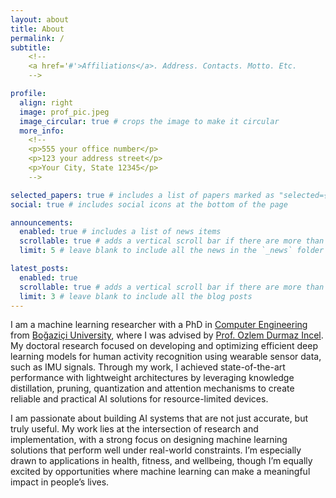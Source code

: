 ```yaml
---
layout: about
title: About
permalink: /
subtitle: 
    <!-- 
    <a href='#'>Affiliations</a>. Address. Contacts. Motto. Etc. 
    -->

profile:
  align: right
  image: prof_pic.jpeg
  image_circular: true # crops the image to make it circular
  more_info: 
    <!-- 
    <p>555 your office number</p>
    <p>123 your address street</p>
    <p>Your City, State 12345</p>
    -->

selected_papers: true # includes a list of papers marked as "selected={true}"
social: true # includes social icons at the bottom of the page

announcements:
  enabled: true # includes a list of news items
  scrollable: true # adds a vertical scroll bar if there are more than 3 news items
  limit: 5 # leave blank to include all the news in the `_news` folder

latest_posts:
  enabled: true
  scrollable: true # adds a vertical scroll bar if there are more than 3 new posts items
  limit: 3 # leave blank to include all the blog posts
---
```


<!--Write your biography here. Tell the world about yourself. Link to your favorite [subreddit](http://reddit.com). You can put a picture in, too. The code is already in, just name your picture `prof_pic.jpg` and put it in the `img/` folder.

Put your address / P.O. box / other info right below your picture. You can also disable any of these elements by editing `profile` property of the YAML header of your `_pages/about.md`. Edit `_bibliography/papers.bib` and Jekyll will render your [publications page](/al-folio/publications/) automatically.

Link to your social media connections, too. This theme is set up to use [Font Awesome icons](https://fontawesome.com/) and [Academicons](https://jpswalsh.github.io/academicons/), like the ones below. Add your Facebook, Twitter, LinkedIn, Google Scholar, or just disable all of them.-->


I am a machine learning researcher with a PhD in [Computer Engineering](http://cmpe.bogazici.edu.tr/) from [Boğaziçi University](https://bogazici.edu.tr/en), where I was advised by [Prof. Ozlem Durmaz Incel](https://people.utwente.nl/ozlem.durmaz). My doctoral research focused on developing and optimizing efficient deep learning models for human activity recognition using wearable sensor data, such as IMU signals. Through my work, I achieved state-of-the-art performance with lightweight architectures by leveraging knowledge distillation, pruning, quantization and attention mechanisms to create reliable and practical AI solutions for resource-limited devices.

I am passionate about building AI systems that are not just accurate, but truly useful. My work lies at the intersection of research and implementation, with a strong focus on designing machine learning solutions that perform well under real-world constraints. I’m especially drawn to applications in health, fitness, and wellbeing, though I’m equally excited by opportunities where machine learning can make a meaningful impact in people’s lives.